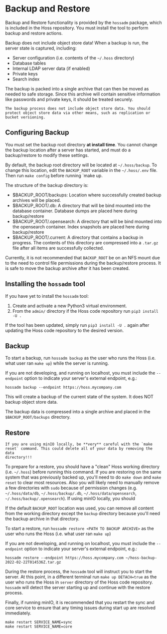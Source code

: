 # Backup and Restore

Backup and Restore functionality is provided by the `hossadm` package, which is included in the Hoss repository. You must install the tool to perform
backup and restore actions.

Backup does not include object store data! When a backup is run, the server state is captured, including:

* Server configuration (i.e. contents of the `~/.hoss` directory)
* Database tables
* Internal LDAP server data (if enabled)
* Private keys
* Search index

The backup is packed into a single archive that can then be moved as needed to safe storage. Since this archive will contain sensitive information
like passwords and private keys, it should be treated securely. 

```{warning}
The backup process does not include object store data. You should protect object store data via other means, such as replication or bucket versioning.
```

## Configuring Backup
You must set the backup root directory **at install time**. You cannot change the backup location after a server has started, and must do a backup/restore to modify these settings.

By default, the backup root directory will be located at `~/.hoss/backup`. To change this location, edit the `BACKUP_ROOT` variable in the `~/.hoss/.env` file. Then run `make config` before running `make up.

The structure of the backup directory is:

- $BACKUP_ROOT/backups: Location where successfully created backup archives will be placed.
- $BACKUP_ROOT/.db: A directory that will be bind mounted into the database container. Database dumps are placed here during backup/restore
- $BACKUP_ROOT/.opensearch: A directory that will be bind mounted into the opensearch container. Index snapshots are placed here during backup/restore
- $BACKUP_ROOT/.current: A directory that contains a backup in progress. The contents of this directory are compressed into a `.tar.gz` file after all items are successfully collected.

Currently, it is not recommended that `BACKUP_ROOT` be on an NFS mount due to the need to control file permissions during the backup/restore process. It is safe to move the backup archive after
it has been created.


## Installing the `hossadm` tool

If you have yet to install the `hossadm` tool:

1. Create and activate a new Python3 virtual environment.
2. From the `admin/` directory if the Hoss code repository run `pip3 install -U .`

If the tool has been updated, simply run `pip3 install -U .` again after updating the Hoss code repository to
the desired version.

## Backup

To start a backup, run `hossadm backup` as the user who runs the Hoss (i.e. what user ran `make up`) while the
server is running.

If you are not developing, and running on localhost, you must include the `--endpoint` option to indicate your server's external endpoint, e.g.:

```
hossadm backup --endpoint https://hoss.mycompany.com
```

This will create a backup of the current state of the system. It does NOT backup object store data.

The backup data is compressed into a single archive and placed in the `$BACKUP_ROOT/backups` directory.

## Restore

```{warning}
If you are using minIO locally, be **very** careful with the `make reset` command. This could delete all of your data by removing the data
directory!!!
```

To prepare for a restore, you should have a "clean" Hoss working directory (i.e. `~/.hoss`) before running this command. If you are restoring
on the same system that was previously backed up, you'll need to do `make down` and `make reset` to clear most resources. Also you will likely 
need to manually remove a few directories with `sudo` because of permission changes (e.g. `~/.hoss/data/db`, `~/.hoss/backup/.db`, `~/.hoss/data/opensearch`, `~/.hoss/backup/.opensearch`). If using minIO locally, you should 

If the default `BACKUP_ROOT` location was used, you can remove all content from the working directory except the `backup` directory because you'll need the backup archive in that directory.

To start a restore, run `hossadm restore <PATH TO BACKUP ARCHIVE>` as the user who runs the Hoss (i.e. what user ran `make up`)

If you are not developing, and running on localhost, you must include the `--endpoint` option to indicate your server's external endpoint, e.g.:

```
hossadm restore --endpoint https://hoss.mycompany.com ~/hoss-backup-2022-02-22T014536Z.tar.gz
```

During the restore process, the `hossadm` tool will instruct you to start the server. At this point, in a different terminal run `make up DETACH=true` as the user who runs the Hoss in `server` directory of the Hoss code repository. `hossadm` will detect the server starting up and continue with the restore process.

Finally, if running minIO, it is recommended that you restart the sync and core service to ensure that any timing issues during start up are resolved
immediately.

```
make restart SERVICE_NAME=sync
make restart SERVICE_NAME=core
```
